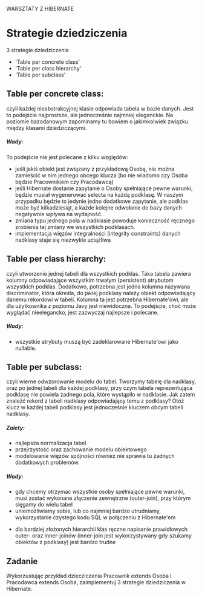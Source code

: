 WARSZTATY Z HIBERNATE

# Strategie dziedziczenia
3 strategie dziedziczenia
- 'Table per concrete class'
- 'Table per class hierarchy'
- 'Table per subclass'

## Table per concrete class:
czyli każdej nieabstrakcyjnej klasie odpowiada tabela w bazie danych. Jest to podejście najprostsze, ale jednocześnie
najmniej eleganckie. Na poziomie bazodanowym zapominamy tu bowiem o jakimkolwiek związku między klasami dziedziczącymi.

##### Wady:
To podejście nie jest polecane z kilku względów:
+ jeśli jakiś obiekt jest związany z przykładową Osobą, nie można zamieścić w nim jednego obcego klucza
 (bo nie wiadomo czy Osoba będzie Pracownikiem czy Pracodawcą)
+ jeśli Hibernate dostanie zapytanie o Osoby spełniające pewne warunki, będzie musiał wygenerować selecta na każdą podklasę.
 W naszym przypadku będzie to jedynie jedno dodatkowe zapytanie, ale podklas może być kilkadziesiąt, a każde kolejne
 odwołanie do bazy danych negatywnie wpływa na wydajność.
+ zmiana typu jednego pola w nadklasie powoduje konieczność ręcznego zrobienia tej zmiany we wszystkich podklasach.
+ implementacja więzów integralności (integrity constraints) danych nadklasy staje się niezwykle uciążliwa


## Table per class hierarchy:
czyli utworzenie jednej tabeli dla wszystkich podklas. Taka tabela zawiera kolumny odpowiadające wszystkim trwałym
(persistent) atrybutom wszystkich podklas. Dodatkowo, potrzebna jest jedna kolumna nazywana discriminator, która
określa, do jakiej podklasy należy obiekt odpowiadający danemu rekordowi w tabeli. Kolumna ta jest potrzebna
Hibernate'owi, ale dla użytkownika z poziomu Javy jest niewidoczna.
To podejście, choć może wyglądać nieelegancko, jest zazwyczaj najlepsze i polecane.
##### Wady:
+ wszystkie atrybuty muszą być zadeklarowane Hibernate'owi jako nullable.


## Table per subclass:
czyli wierne odwzorowanie modelu do tabel. Tworzymy tabelę dla nadklasy, oraz po jednej tabeli dla każdej podklasy,
przy czym tabela reprezentująca podklasę nie powiela żadnego pola, które wystąpiło w nadklasie. Jak zatem znaleźć
rekord z tabeli nadklasy odpowiadający temu z podklasy? Otóż klucz w każdej tabeli podklasy jest jednocześnie kluczem
obcym tabeli nadklasy.

##### Zalety:
+ najlepsza normalizacja tabel
+ przejrzystość oraz zachowanie modelu obiektowego
+ modelowanie więzów spójności również nie sprawia tu żadnych dodatkowych problemów.

##### Wady:
+ gdy chcemy otrzymać wszystkie osoby spełniające pewne warunki, musi zostać wykonane złączenie zewnętrzne (outer-join),
przy którym sięgamy do wielu tabel
+ uniemożliwiamy sobie, lub co najmniej bardzo utrudniamy, wykorzystanie czystego kodu SQL w połączeniu z Hibernate'em
 - dla bardziej złożonych hierarchii klas ręczne napisanie prawidłowych outer- oraz inner-joinów (inner-join jest
  wykorzystywany gdy szukamy obiektów z podklasy) jest bardzo trudne



## Zadanie
Wykorzustując przykład dziecziczenia Pracownik extends Osoba i Pracodawca extends Osoba, zaimplementuj 3 strategie 
dziedziczenia w Hibernate.
